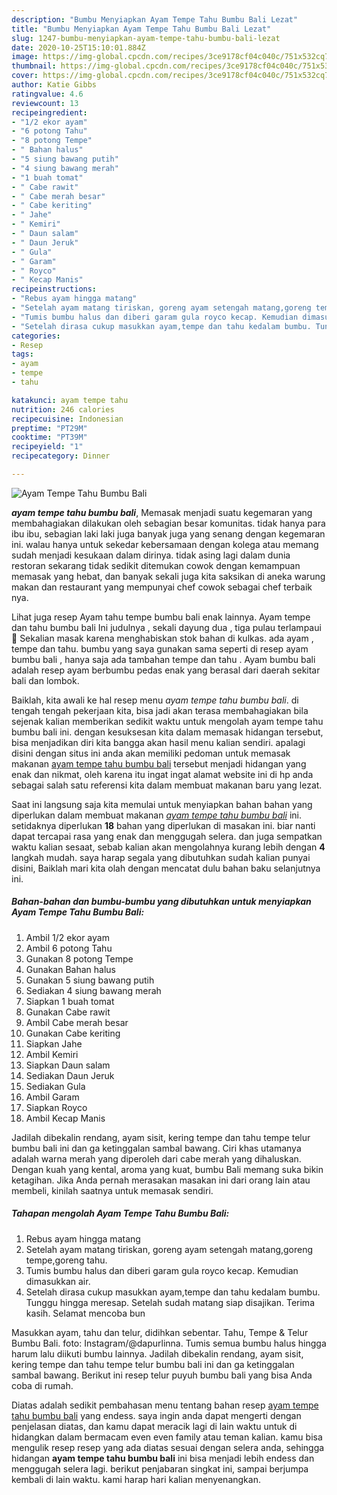 ```yaml
---
description: "Bumbu Menyiapkan Ayam Tempe Tahu Bumbu Bali Lezat"
title: "Bumbu Menyiapkan Ayam Tempe Tahu Bumbu Bali Lezat"
slug: 1247-bumbu-menyiapkan-ayam-tempe-tahu-bumbu-bali-lezat
date: 2020-10-25T15:10:01.884Z
image: https://img-global.cpcdn.com/recipes/3ce9178cf04c040c/751x532cq70/ayam-tempe-tahu-bumbu-bali-foto-resep-utama.jpg
thumbnail: https://img-global.cpcdn.com/recipes/3ce9178cf04c040c/751x532cq70/ayam-tempe-tahu-bumbu-bali-foto-resep-utama.jpg
cover: https://img-global.cpcdn.com/recipes/3ce9178cf04c040c/751x532cq70/ayam-tempe-tahu-bumbu-bali-foto-resep-utama.jpg
author: Katie Gibbs
ratingvalue: 4.6
reviewcount: 13
recipeingredient:
- "1/2 ekor ayam"
- "6 potong Tahu"
- "8 potong Tempe"
- " Bahan halus"
- "5 siung bawang putih"
- "4 siung bawang merah"
- "1 buah tomat"
- " Cabe rawit"
- " Cabe merah besar"
- " Cabe keriting"
- " Jahe"
- " Kemiri"
- " Daun salam"
- " Daun Jeruk"
- " Gula"
- " Garam"
- " Royco"
- " Kecap Manis"
recipeinstructions:
- "Rebus ayam hingga matang"
- "Setelah ayam matang tiriskan, goreng ayam setengah matang,goreng tempe,goreng tahu."
- "Tumis bumbu halus dan diberi garam gula royco kecap. Kemudian dimasukkan air."
- "Setelah dirasa cukup masukkan ayam,tempe dan tahu kedalam bumbu. Tunggu hingga meresap. Setelah sudah matang siap disajikan. Terima kasih. Selamat mencoba bun"
categories:
- Resep
tags:
- ayam
- tempe
- tahu

katakunci: ayam tempe tahu 
nutrition: 246 calories
recipecuisine: Indonesian
preptime: "PT29M"
cooktime: "PT39M"
recipeyield: "1"
recipecategory: Dinner

---
```



![Ayam Tempe Tahu Bumbu Bali](https://img-global.cpcdn.com/recipes/3ce9178cf04c040c/751x532cq70/ayam-tempe-tahu-bumbu-bali-foto-resep-utama.jpg)

<b><i>ayam tempe tahu bumbu bali</i></b>, Memasak menjadi suatu kegemaran yang membahagiakan dilakukan oleh sebagian besar komunitas. tidak hanya para ibu ibu, sebagian laki laki juga banyak juga yang senang dengan kegemaran ini. walau hanya untuk sekedar kebersamaan dengan kolega atau memang sudah menjadi kesukaan dalam dirinya. tidak asing lagi dalam dunia restoran sekarang tidak sedikit ditemukan cowok dengan kemampuan memasak yang hebat, dan banyak sekali juga kita saksikan di aneka warung makan dan restaurant yang mempunyai chef cowok sebagai chef terbaik nya.

Lihat juga resep Ayam tahu tempe bumbu bali enak lainnya. Ayam tempe dan tahu bumbu bali Ini judulnya , sekali dayung dua , tiga pulau terlampaui 🙂 Sekalian masak karena menghabiskan stok bahan di kulkas. ada ayam , tempe dan tahu. bumbu yang saya gunakan sama seperti di resep ayam bumbu bali , hanya saja ada tambahan tempe dan tahu . Ayam bumbu bali adalah resep ayam berbumbu pedas enak yang berasal dari daerah sekitar bali dan lombok.

Baiklah, kita awali ke hal resep menu <i>ayam tempe tahu bumbu bali</i>. di tengah tengah pekerjaan kita, bisa jadi akan terasa membahagiakan bila sejenak kalian memberikan sedikit waktu untuk mengolah ayam tempe tahu bumbu bali ini. dengan kesuksesan kita dalam memasak hidangan tersebut, bisa menjadikan diri kita bangga akan hasil menu kalian sendiri. apalagi disini dengan situs ini anda akan memiliki pedoman untuk memasak makanan <u>ayam tempe tahu bumbu bali</u> tersebut menjadi hidangan yang enak dan nikmat, oleh karena itu ingat ingat alamat website ini di hp anda sebagai salah satu referensi kita dalam membuat makanan baru yang lezat.


Saat ini langsung saja kita memulai untuk menyiapkan bahan bahan yang diperlukan dalam membuat makanan <u><i>ayam tempe tahu bumbu bali</i></u> ini. setidaknya diperlukan <b>18</b> bahan yang diperlukan di masakan ini. biar nanti dapat tercapai rasa yang enak dan menggugah selera. dan juga sempatkan waktu kalian sesaat, sebab kalian akan mengolahnya kurang lebih dengan <b>4</b> langkah mudah. saya harap segala yang dibutuhkan sudah kalian punyai disini, Baiklah mari kita olah dengan mencatat dulu bahan baku selanjutnya ini.

<!--inarticleads1-->

##### Bahan-bahan dan bumbu-bumbu yang dibutuhkan untuk menyiapkan Ayam Tempe Tahu Bumbu Bali:

1. Ambil 1/2 ekor ayam
1. Ambil 6 potong Tahu
1. Gunakan 8 potong Tempe
1. Gunakan  Bahan halus
1. Gunakan 5 siung bawang putih
1. Sediakan 4 siung bawang merah
1. Siapkan 1 buah tomat
1. Gunakan  Cabe rawit
1. Ambil  Cabe merah besar
1. Gunakan  Cabe keriting
1. Siapkan  Jahe
1. Ambil  Kemiri
1. Siapkan  Daun salam
1. Sediakan  Daun Jeruk
1. Sediakan  Gula
1. Ambil  Garam
1. Siapkan  Royco
1. Ambil  Kecap Manis


Jadilah dibekalin rendang, ayam sisit, kering tempe dan tahu tempe telur bumbu bali ini dan ga ketinggalan sambal bawang. Ciri khas utamanya adalah warna merah yang diperoleh dari cabe merah yang dihaluskan. Dengan kuah yang kental, aroma yang kuat, bumbu Bali memang suka bikin ketagihan. Jika Anda pernah merasakan masakan ini dari orang lain atau membeli, kinilah saatnya untuk memasak sendiri. 

<!--inarticleads2-->

##### Tahapan mengolah Ayam Tempe Tahu Bumbu Bali:

1. Rebus ayam hingga matang
1. Setelah ayam matang tiriskan, goreng ayam setengah matang,goreng tempe,goreng tahu.
1. Tumis bumbu halus dan diberi garam gula royco kecap. Kemudian dimasukkan air.
1. Setelah dirasa cukup masukkan ayam,tempe dan tahu kedalam bumbu. Tunggu hingga meresap. Setelah sudah matang siap disajikan. Terima kasih. Selamat mencoba bun


Masukkan ayam, tahu dan telur, didihkan sebentar. Tahu, Tempe &amp; Telur Bumbu Bali. foto: Instagram/@dapurlinna. Tumis semua bumbu halus hingga harum lalu diikuti bumbu lainnya. Jadilah dibekalin rendang, ayam sisit, kering tempe dan tahu tempe telur bumbu bali ini dan ga ketinggalan sambal bawang. Berikut ini resep telur puyuh bumbu bali yang bisa Anda coba di rumah. 

Diatas adalah sedikit pembahasan menu tentang bahan resep <u>ayam tempe tahu bumbu bali</u> yang endess. saya ingin anda dapat mengerti dengan penjelasan diatas, dan kamu dapat meracik lagi di lain waktu untuk di hidangkan dalam bermacam even even family atau teman kalian. kamu bisa mengulik resep resep yang ada diatas sesuai dengan selera anda, sehingga hidangan <b>ayam tempe tahu bumbu bali</b> ini bisa menjadi lebih endess dan menggugah selera lagi. berikut penjabaran singkat ini, sampai berjumpa kembali di lain waktu. kami harap hari kalian menyenangkan.
